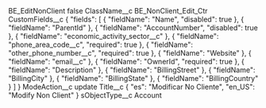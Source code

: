 <?xml version="1.0" encoding="UTF-8"?>
<CustomMetadata xmlns="http://soap.sforce.com/2006/04/metadata" xmlns:xsi="http://www.w3.org/2001/XMLSchema-instance" xmlns:xsd="http://www.w3.org/2001/XMLSchema">
    <label>BE_EditNonClient</label>
    <protected>false</protected>
    <values>
        <field>ClassName__c</field>
        <value xsi:type="xsd:string">BE_NonClient_Edit_Ctr</value>
    </values>
    <values>
        <field>CustomFields__c</field>
        <value xsi:type="xsd:string">{
&quot;fields&quot;: [
{
&quot;fieldName&quot;: &quot;Name&quot;,
&quot;disabled&quot;: true
},
{
&quot;fieldName&quot;: &quot;ParentId&quot;
},
{
&quot;fieldName&quot;: &quot;AccountNumber&quot;,
&quot;disabled&quot;: true
},
{
&quot;fieldName&quot;: &quot;economic_activity_sector__c&quot;
},
{
&quot;fieldName&quot;: &quot;phone_area_code__c&quot;,
&quot;required&quot;: true
},
{
&quot;fieldName&quot;: &quot;other_phone_number__c&quot;,
&quot;required&quot;: true
},
{
&quot;fieldName&quot;: &quot;Website&quot;
},
{
&quot;fieldName&quot;: &quot;email__c&quot;
},
{
&quot;fieldName&quot;: &quot;OwnerId&quot;,
&quot;required&quot;: true
},
{
&quot;fieldName&quot;: &quot;Description&quot;
},
{
&quot;fieldName&quot;: &quot;BillingStreet&quot;
},
{
&quot;fieldName&quot;: &quot;BillingCity&quot;
},
{
&quot;fieldName&quot;: &quot;BillingState&quot;
},
{
&quot;fieldName&quot;: &quot;BillingCountry&quot;
}
]
}</value>
    </values>
    <values>
        <field>ModeAction__c</field>
        <value xsi:type="xsd:string">update</value>
    </values>
    <values>
        <field>Title__c</field>
        <value xsi:type="xsd:string">{ &quot;es&quot;: &quot;Modificar No Cliente&quot;, &quot;en_US&quot;: &quot;Modify Non Client&quot; }</value>
    </values>
    <values>
        <field>sObjectType__c</field>
        <value xsi:type="xsd:string">Account</value>
    </values>
</CustomMetadata>

